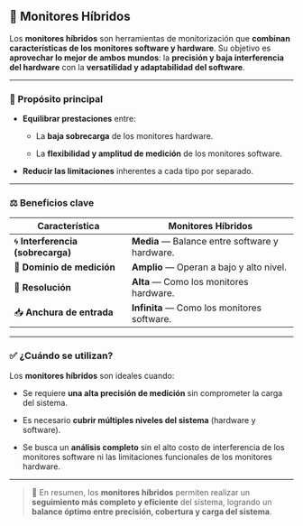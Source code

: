## 🔀 Monitores Híbridos

Los **monitores híbridos** son herramientas de monitorización que **combinan características de los monitores software y hardware**. Su objetivo es **aprovechar lo mejor de ambos mundos**: la **precisión y baja interferencia del hardware** con la **versatilidad y adaptabilidad del software**.

---

### 🎯 Propósito principal

- **Equilibrar prestaciones** entre:
    
    - La **baja sobrecarga** de los monitores hardware.
        
    - La **flexibilidad y amplitud de medición** de los monitores software.
        
- **Reducir las limitaciones** inherentes a cada tipo por separado.
    

---

### ⚖️ Beneficios clave

|Característica|Monitores Híbridos|
|---|---|
|🌀 **Interferencia (sobrecarga)**|**Media** — Balance entre software y hardware.|
|🔬 **Dominio de medición**|**Amplio** — Operan a bajo y alto nivel.|
|🎯 **Resolución**|**Alta** — Como los monitores hardware.|
|📥 **Anchura de entrada**|**Infinita** — Como los monitores software.|

---

### ✅ ¿Cuándo se utilizan?

Los **monitores híbridos** son ideales cuando:

- Se requiere **una alta precisión de medición** sin comprometer la carga del sistema.
    
- Es necesario **cubrir múltiples niveles del sistema** (hardware y software).
    
- Se busca un **análisis completo** sin el alto costo de interferencia de los monitores software ni las limitaciones funcionales de los monitores hardware.
    

---

> 🧠 En resumen, los **monitores híbridos** permiten realizar un **seguimiento más completo y eficiente** del sistema, logrando un **balance óptimo entre precisión, cobertura y carga del sistema**.

